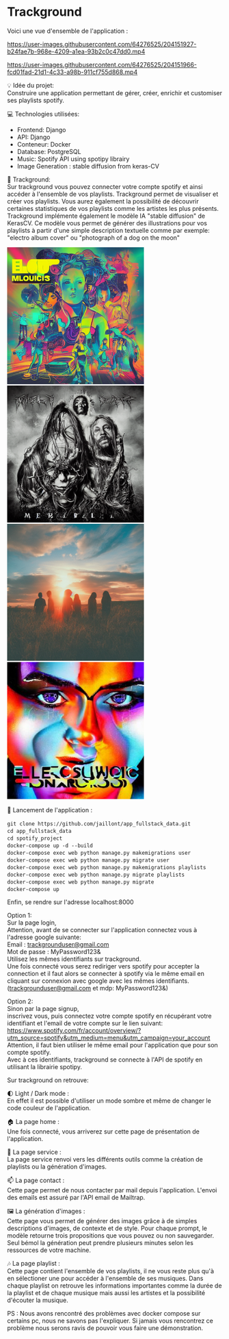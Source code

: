 # Trackground  


Voici une vue d'ensemble de l'application :   



https://user-images.githubusercontent.com/64276525/204151927-b24fae7b-968e-4209-a1ea-93b2c0c47dd0.mp4  




https://user-images.githubusercontent.com/64276525/204151966-fcd01fad-21d1-4c33-a98b-911cf755d868.mp4  



:bulb: Idée du projet:  
Construire une application permettant de gérer, créer, enrichir et customiser ses playlists spotify.

 :computer: Technologies utilisées:
  - Frontend: Django
  - API: Django
  - Conteneur: Docker
  - Database: PostgreSQL
  - Music: Spotify API using spotipy librairy
  - Image Generation : stable diffusion from keras-CV
  

:musical_note: Trackground:  
Sur trackground vous pouvez connecter votre compte spotify et ainsi accéder à l'ensemble de vos playlists.
Trackground permet de visualiser et créer vos playlists. Vous aurez également la possibilité de découvrir certaines statistiques de vos playlists comme les artistes les plus présents. Trackground implémente également le modèle IA "stable diffusion" de KerasCV. Ce modèle vous permet de générer des illustrations pour vos playlists à partir d'une simple description textuelle comme par exemple: "electro album cover" ou "photograph of a dog on the moon" 
<p>
     <img src="https://github.com/jaillont/app_fullstack_data/blob/main/images/electro.png" width="320" height="320" />
     <img src="https://github.com/jaillont/app_fullstack_data/blob/main/images/metal.png" width="320" height="320" />
     <img src="https://github.com/jaillont/app_fullstack_data/blob/main/images/sunset.png" width="320" height="320" />
     <img src="https://github.com/jaillont/app_fullstack_data/blob/main/images/house.jpg" width="320" height="320" />

</p>

:nut_and_bolt: Lancement de l'application :  


`git clone https://github.com/jaillont/app_fullstack_data.git`  
`cd app_fullstack_data`  
`cd spotify_project`  
`docker-compose up -d --build`  
`docker-compose exec web python manage.py makemigrations user`  
`docker-compose exec web python manage.py migrate user`  
`docker-compose exec web python manage.py makemigrations playlists`  
`docker-compose exec web python manage.py migrate playlists`  
`docker-compose exec web python manage.py migrate`  
`docker-compose up`  

Enfin, se rendre sur l'adresse localhost:8000  

Option 1:  
Sur la page login,  
Attention, avant de se connecter sur l'application connectez vous à l'adresse google suivante:  
Email : trackgrounduser@gmail.com  
Mot de passe : MyPassword123&  
Utilisez les mêmes identifiants sur trackground.  
Une fois connecté vous serez rediriger vers spotify pour accepter la connection et il faut alors se connecter à spotify via le même email en cliquant sur connexion avec google avec les mêmes identifiants. (trackgrounduser@gmail.com et mdp: MyPassword123&)  

Option 2:  
Sinon par la page signup,  
inscrivez vous, puis connectez votre compte spotify en récupérant votre identifiant et l'email de votre compte sur le lien suivant:  
https://www.spotify.com/fr/account/overview/?utm_source=spotify&utm_medium=menu&utm_campaign=your_account  
Attention, il faut bien utiliser le même email pour l'application que pour son compte spotify.  
Avec à ces identifiants, trackground se connecte à l'API de spotify en utilisant la librairie spotipy.  

Sur trackground on retrouve:  

🌓 Light / Dark mode :  
En effet il est possible d'utiliser un mode sombre et même de changer le code couleur de l'application.  

🏠 La page home :  
Une fois connecté, vous arriverez sur cette page de présentation de l'application.  

📂 La page service :  
La page service renvoi vers les différents outils comme la création de playlists ou la génération d'images.  

📫 La page contact :  
Cette page permet de nous contacter par mail depuis l'application. L'envoi des emails est assuré par l'API email de Mailtrap.  

🖼️ La génération d'images :  
Cette page vous permet de générer des images grâce à de simples descriptions d'images, de contexte et de style. Pour chaque prompt, le modèle retourne trois propositions que vous pouvez ou non sauvegarder. Seul bémol la génération peut prendre plusieurs minutes selon les ressources de votre machine.  

🎶 La page playlist :  
Cette page contient l'ensemble de vos playlists, il ne vous reste plus qu'à en sélectioner une pour accéder à l'ensemble de ses musiques. Dans chaque playlist on retrouve les informations importantes comme la durée de la playlist et de chaque musique mais aussi les artistes et la possibilité d'écouter la musique.  

PS : Nous avons rencontré des problèmes avec docker compose sur certains pc, nous ne savons pas l'expliquer. Si jamais vous rencontrez ce problème nous serons ravis de pouvoir vous faire une démonstration.


